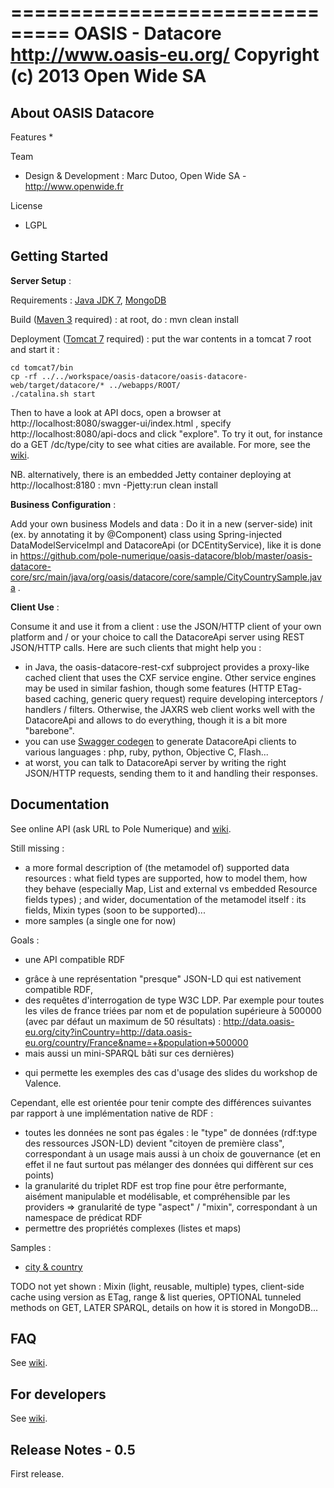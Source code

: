 ===============================
OASIS - Datacore
http://www.oasis-eu.org/
Copyright (c) 2013 Open Wide SA
===============================


About OASIS Datacore
--------------------

Features
   * 

Team
   * Design & Development : Marc Dutoo, Open Wide SA - http://www.openwide.fr

License
   * LGPL


Getting Started
---------------

**Server Setup** :

Requirements : [Java JDK 7](http://www.oracle.com/technetwork/java/javase/downloads/jdk7-downloads-1880260.html), [MongoDB](http://docs.mongodb.org/manual/installation/)

Build ([Maven 3](http://maven.apache.org/download.cgi) required) : at root, do : mvn clean install

Deployment ([Tomcat 7](http://tomcat.apache.org/download-70.cgi) required) : put the war contents in a tomcat 7 root and start it :

    cd tomcat7/bin
    cp -rf ../../workspace/oasis-datacore/oasis-datacore-web/target/datacore/* ../webapps/ROOT/
    ./catalina.sh start

Then to have a look at API docs, open a browser at http://localhost:8080/swagger-ui/index.html , specify http://localhost:8080/api-docs and click "explore". To try it out, for instance do a GET /dc/type/city to see what cities are available. For more, see the [wiki]().

NB. alternatively, there is an embedded Jetty container deploying at http://localhost:8180 : mvn -Pjetty:run clean install

**Business Configuration** :

Add your own business Models and data : Do it in a new (server-side) init (ex. by annotating it by @Component) class using Spring-injected DataModelServiceImpl and DatacoreApi (or DCEntityService), like it is done in https://github.com/pole-numerique/oasis-datacore/blob/master/oasis-datacore-core/src/main/java/org/oasis/datacore/core/sample/CityCountrySample.java .

**Client Use** :

Consume it and use it from a client : use the JSON/HTTP client of your own platform and / or your choice to call the DatacoreApi server using REST JSON/HTTP calls. Here are such clients that might help you :
* in Java, the oasis-datacore-rest-cxf subproject provides a proxy-like cached client that uses the CXF service engine. Other service engines may be used in similar fashion, though some features (HTTP ETag-based caching, generic query request) require developing interceptors / handlers / filters. Otherwise, the JAXRS web client works well with the DatacoreApi and allows to do everything, though it is a bit more "barebone".
* you can use [Swagger codegen](https://github.com/wordnik/swagger-codegen) to generate DatacoreApi clients to various languages : php, ruby, python, Objective C, Flash...
* at worst, you can talk to DatacoreApi server by writing the right JSON/HTTP requests, sending them to it and handling their responses.


Documentation
--------------

See online API (ask URL to Pole Numerique) and [wiki](https://github.com/pole-numerique/oasis-datacore/wiki).

Still missing :

* a more formal description of (the metamodel of) supported data resources : what field types are supported, how to model them, how they behave (especially Map, List and external vs embedded Resource fields types) ; and wider, documentation of the metamodel itself : its fields, Mixin types (soon to be supported)...
* more samples (a single one for now)


Goals :

* une API compatible RDF
 - grâce à une représentation "presque" JSON-LD qui est nativement compatible RDF,
 - des requêtes d'interrogation de type W3C LDP. Par exemple pour toutes les viles de france triées par nom et de population supérieure à 500000 (avec par défaut un maximum de 50 résultats) :
http://data.oasis-eu.org/city?inCountry=http://data.oasis-eu.org/country/France&name=+&population=>500000
 - mais aussi un mini-SPARQL bâti sur ces dernières)
* qui permette les exemples des cas d'usage des slides du workshop de Valence.

Cependant, elle est orientée pour tenir compte des différences suivantes par rapport à une implémentation native de RDF :

* toutes les données ne sont pas égales : le "type" de données (rdf:type des ressources JSON-LD) devient "citoyen de première class", correspondant à un usage mais aussi à un choix de gouvernance (et en effet il ne faut surtout pas mélanger des données qui diffèrent sur ces points)
* la granularité du triplet RDF est trop fine pour être performante, aisément manipulable et modélisable, et compréhensible par les providers => granularité de type "aspect" / "mixin", correspondant à un namespace de prédicat RDF
* permettre des propriétés complexes (listes et maps)

Samples :

* [city & country](https://github.com/pole-numerique/oasis-datacore/wiki/Tutorial---city-&-country)

TODO not yet shown : Mixin (light, reusable, multiple) types, client-side cache using version as ETag, range & list queries, OPTIONAL tunneled methods on GET, LATER SPARQL, details on how it is stored in MongoDB...


FAQ
---
See [wiki](https://github.com/pole-numerique/oasis-datacore/wiki).


For developers
--------------
See [wiki](https://github.com/pole-numerique/oasis-datacore/wiki).


Release Notes - 0.5
-------------------
First release.



